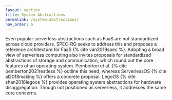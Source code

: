 ```yaml
---
layout: section
title: System Abstractions
permalink: /system-abstractions/
nav_order: 6
---
```


Even popular serverless abstractions such as FaaS are not standardized across cloud providers.
SPEC-RG seeks to address this and proposes a reference architecture for FaaS {% cite van2019spec %}.
Adopting a broad view of serverless computing also invites proposals for standardized abstractions of storage and communication, which round out the core features of an operating system.
Pemberton et al. {% cite pemberton2021restless %} outline this need, whereas ServerlessOS {% cite al2018making %} offers a concrete proposal.
LegoOS {% cite shan2018legoos %} provides operating system abstractions for hardware disaggregation.
Though not positioned as serverless, it addresses the same core concerns.
